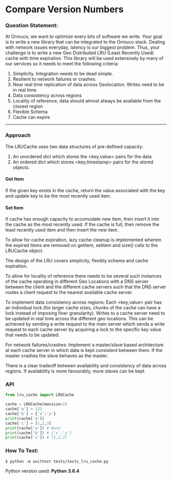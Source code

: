 # Compare Version Numbers

### Question Statement:

At Ormuco, we want to optimize every bits of software we write. Your goal is to write a new library that can be integrated to the Ormuco stack. Dealing with network issues everyday, latency is our biggest problem. Thus, your challenge is to write a new Geo Distributed LRU (Least Recently Used) cache with time expiration. This library will be used extensively by many of our services so it needs to meet the following criteria: 

1. Simplicity. Integration needs to be dead simple.
2. Resilient to network failures or crashes.
3. Near real time replication of data across Geolocation. Writes need to be in real time.
4. Data consistency across regions
5. Locality of reference, data should almost always be available from the closest region
6. Flexible Schema
7. Cache can expire

*************************

### Approach

The LRUCache uses two data structures of pre-defined capacity: 
1. An unordered dict which stores the <key,value> pairs for the data
2. An ordered dict which stores <key,timestamp> pairs for the stored objects. 

#### Get Item
If the given key exists in the cache, return the value associated with the key and update key to be the most recently used item.

#### Set Item
If cache has enough capacity to accomodate new item, then insert it into the cache as the most recently used. If the cache is full, then remove the least recently used item and then insert the new item.

To allow for cache expiration, lazy cache cleanup is implemented wherein the expired items are removed on getitem, setitem and size() calls to the LRUCache object.

The design of the LRU covers simplicity, flexibly schema and cache expiration.

To allow for locality of reference there needs to be several such instances of the cache operating in different Geo Locations with a DNS server between the client and the different cache servers such that the DNS server routes a client request to the nearest available cache server.

To implement data consistency across regions:
Each <key,value> pair has an individual lock (for larger cache sizes, chunks of the cache can have a lock instead of imposing finer granularity).
Writes to a cache server need to be updated in real time across the different geo locations. This can be achieved by sending a write request to the main server which sends a write request to each cache server by acquiring a lock to the specific key value that needs to be updated.

For network failures/crashes:
Implement a master/slave based architecture at each cache server in which data is kept consistent between them. If the master crashes the slave behaves as the master. 

There is a clear tradeoff between availability and consistency of data across regions. If availability is more favourably, more slaves can be kept.

### API
```python
from lru_cache import LRUCache

cache = LRUCache(maxsize=2)
cache['a'] = 123
cache['b'] = {'x':'y'}
print(cache['a'])
cache['c'] = [1,2,3]
print(cache['a']) # None
print(cache['b']) # {'x':'y'}
print(cache['c']) # [1,2,3]

```

### How To Test:

```
$ python -m unittest tests/tests_lru_cache.py
```

Python version used: **Python 3.6.4**
